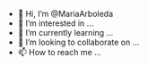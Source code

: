 - 👋 Hi, I’m @MariaArboleda
- 👀 I’m interested in ...
- 🌱 I’m currently learning ...
- 💞️ I’m looking to collaborate on ...
- 📫 How to reach me ...

<!---
MariaArboleda/MariaArboleda is a ✨ special ✨ repository because its `README.md` (this file) appears on your GitHub profile.
You can click the Preview link to take a look at your changes.
--->
